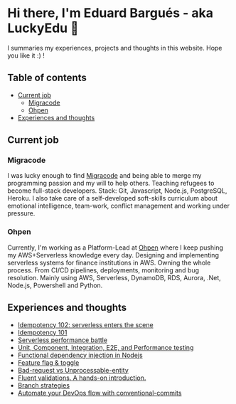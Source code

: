 # Hi there, I'm Eduard Bargués - aka LuckyEdu 👋

I summaries my experiences, projects and thoughts in this website. Hope you like it :) !

## Table of contents

- [Current job](#current-job)
  - [Migracode](#migracode)
  - [Ohpen](#ohpen)
- [Experiences and thoughts](#experiences-and-thoughts)

## Current job

### Migracode

I was lucky enough to find [Migracode](https://migracode.openculturalcenter.org/) and being able to merge my programming passion and my will to help others. Teaching refugees to become full-stack developers. Stack: Git, Javascript, Node.js, PostgreSQL, Heroku. I also take care of a self-developed soft-skills curriculum about emotional intelligence, team-work, conflict management and working under pressure.

### Ohpen

Currently, I'm working as a Platform-Lead at [Ohpen](https://www.ohpen.com/) where I keep pushing my AWS+Serverless knowledge every day. Designing and implementing serverless systems for finance institutions in AWS. Owning the whole process. From CI/CD pipelines, deployments, monitoring and bug resolution. Mainly using AWS, Serverless, DynamoDB, RDS, Aurora, .Net, Node.js, Powershell and Python.

## Experiences and thoughts

- [Idempotency 102: serverless enters the scene](https://eduardbargues.medium.com/idempotency-102-serverless-enters-the-scene-4ea1709b41af?source=rss-97fd5aab88d2------2)
- [Idempotency 101](https://eduardbargues.medium.com/idempotency-101-894434bcbe02?source=rss-97fd5aab88d2------2)
- [Serverless performance battle](https://eduardbargues.medium.com/serverless-performance-battle-5ada0e879fe9?source=rss-97fd5aab88d2------2)
- [Unit, Component, Integration, E2E, and Performance testing](https://eduardbargues.medium.com/unit-component-integration-e2e-and-performance-testing-2ecf0ef6b68b?source=rss-97fd5aab88d2------2)
- [Functional dependency injection in Nodejs](https://eduardbargues.medium.com/functional-dependency-injection-in-nodejs-a0a5577f11c?source=rss-97fd5aab88d2------2)
- [Feature flag &amp; toggle](https://eduardbargues.medium.com/feature-flag-toggle-1f8e5cdd7c6?source=rss-97fd5aab88d2------2)
- [Bad-request vs Unprocessable-entity](https://eduardbargues.medium.com/bad-request-vs-unprocessable-entity-ef8a29421449?source=rss-97fd5aab88d2------2)
- [Fluent validations. A hands-on introduction.](https://eduardbargues.medium.com/fluent-validations-a-hands-on-introduction-87a0ebc6b815?source=rss-97fd5aab88d2------2)
- [Branch strategies](https://eduardbargues.medium.com/branch-strategies-51750c59326c?source=rss-97fd5aab88d2------2)
- [Automate your DevOps flow with conventional-commits](https://eduardbargues.medium.com/automate-your-devops-flow-with-conventional-commits-9e2b5735d054?source=rss-97fd5aab88d2------2)
